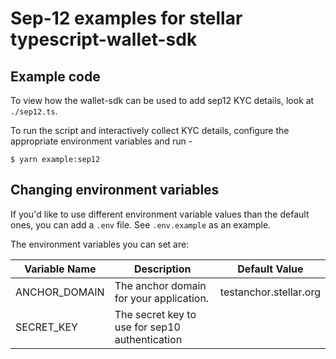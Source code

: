 # Sep-12 examples for stellar typescript-wallet-sdk

## Example code

To view how the wallet-sdk can be used to add sep12 KYC details, look at
`./sep12.ts`.

To run the script and interactively collect KYC details, configure the
appropriate environment variables and run -

```
$ yarn example:sep12
```

## Changing environment variables

If you'd like to use different environment variable values than the default
ones, you can add a `.env` file. See `.env.example` as an example.

The environment variables you can set are:

| Variable Name | Description                                    | Default Value          |
| ------------- | ---------------------------------------------- | ---------------------- |
| ANCHOR_DOMAIN | The anchor domain for your application.        | testanchor.stellar.org |
| SECRET_KEY    | The secret key to use for sep10 authentication |                        |
